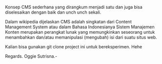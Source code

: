 Konsep CMS sederhana yang dirangkum menjadi satu dan juga bisa diselesaikan dengan baik dan unch unch sekali. 

Dalam wikipedia dijelaskan CMS adalah singkatan dari Content Management System atau dalam Bahasa Indonesianya Sistem Manajemen Konten merupakan perangkat lunak yang memungkinkan seseorang untuk menambahkan dan/atau memanipulasi (mengubah) isi dari suatu situs web.

Kalian bisa gunakan git clone project ini untuk bereksperimen. Hehe 

Regards. 
Oggie Sutrisna.-
